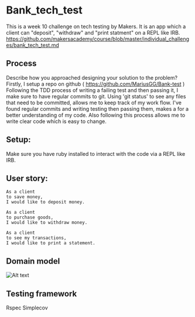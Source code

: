 # Bank_tech_test

This is a week 10 challenge on tech testing by Makers.
It is an app which a client can "deposit", "withdraw" and "print statment" on a REPL like IRB.
https://github.com/makersacademy/course/blob/master/individual_challenges/bank_tech_test.md

Process
-------
Describe how you approached designing your solution to the problem?
Firstly, I setup a repo on github ( https://github.com/MariusGG/Bank-test )
Following the TDD process of writing a failing test and then passing it, I make sure to have regular commits to git. Using 'git status' to see any files that need to be committed, allows me to keep track of my work flow.
I've found regular commits and writing testing then passing them, makes a for a better understanding of my code.
Also following this process allows me to write clear code which is easy to change.

Setup:
-------

Make sure you have ruby installed to interact with the code via a REPL like IRB.



User story:
-------

````
As a client
to save money,
I would like to deposit money.

As a client
to purchase goods,
I would like to withdraw money.

As a client
to see my transactions,
I would like to print a statement.

````




Domain model
-------
![Alt text](./)

Testing framework
-------

Rspec
Simplecov
